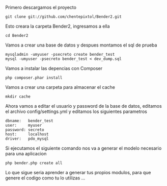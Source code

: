 Primero descargamos el proyecto

    git clone git://github.com/chentepixtol/Bender2.git
    
Esto creara la carpeta Bender2, ingresamos a ella

    cd Bender2
    
Vamos a crear una base de datos y despues montamos el sql de prueba

    mysqladmin -umyuser -psecreto create bender_test
    mysql -umyuser -psecreto bender_test < dev_dump.sql 

Vamos a instalar las depencias con Composer

    php composer.phar install

Vamos a crear una carpeta para almacenar el cache

    mkdir cache
    
Ahora vamos a editar el usuario y password de la base de datos, editamos el archivo config/settings.yml 
y editamos los siguientes parametros   

    dbname:   bender_test
    user:     myuser
    password: secreto
    host:     localhost
    driver:   pdo_mysql
    
Si ejecutamos el siguiente comando nos va a generar el modelo necesario para una aplicacion

    php bender.php create all
    
Lo que sigue seria aprender a generar tus propios modulos, para que genere el codigo como tu lo utilizas ...